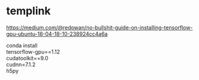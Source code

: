 # templink

https://medium.com/@redowan/no-bullshit-guide-on-installing-tensorflow-gpu-ubuntu-18-04-18-10-238924cc4a6a

conda install \
tensorflow-gpu==1.12 \
cudatoolkit==9.0 \
cudnn=7.1.2 \
h5py

